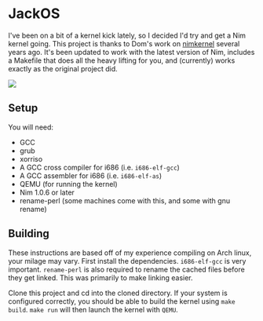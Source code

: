 # JackOS

I've been on a bit of a kernel kick lately, so I decided I'd try and get a Nim kernel going. This project is thanks to Dom's work on [nimkernel](https://github.com/dom96/nimkernel) several years ago. It's been updated to work with the latest version of Nim, includes a Makefile that does all the heavy lifting for you, and (currently) works exactly as the original project did.

![](http://picheta.me/private/images/nimkernel2.png)

## Setup

You will need:

- GCC
- grub
- xorriso
- A GCC cross compiler for i686 (i.e. `i686-elf-gcc`)
- A GCC assembler for i686 (i.e. `i686-elf-as`)
- QEMU (for running the kernel)
- Nim 1.0.6 or later
- rename-perl (some machines come with this, and some with gnu rename)

## Building

These instructions are based off of my experience compiling on Arch linux, your milage may vary. First install the dependencies. `i686-elf-gcc` is very important. `rename-perl` is also required to rename the cached files before they get linked. This was primarily to make linking easier.

Clone this project and cd into the cloned directory. If your system is configured correctly, you should be able to build the kernel using `make build`. `make run` will then launch the kernel with `QEMU`.